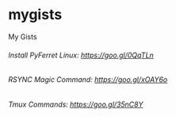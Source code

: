 # mygists
My Gists

###### Install PyFerret Linux: https://goo.gl/0QqTLn
###### RSYNC Magic Command: https://goo.gl/xOAY6o
###### Tmux Commands: https://goo.gl/35nC8Y
